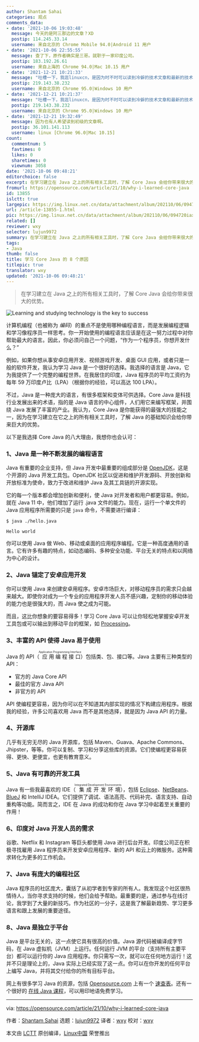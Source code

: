 ```yaml
---
author: Shantam Sahai
categories: 观点
comments_data:
- date: '2021-10-06 19:03:48'
  message: 今天的是阿三那边的文章？XD
  postip: 114.245.33.14
  username: 来自北京的 Chrome Mobile 94.0|Android 11 用户
- date: '2021-10-06 22:55:55'
  message: 查了下，原作者确实是三哥。就职于一家印度公司。
  postip: 183.192.26.61
  username: 来自上海的 Chrome 94.0|Mac 10.15 用户
- date: '2021-12-21 10:21:33'
  message: "吐槽一下，我逛linuxcn，是因为时不时可以读到冷僻的技术文章和最新的技术新闻。<br />\r\n<br />\r\n这么肤浅内容的文章，登载受众是谁？"
  postip: 219.143.38.232
  username: 来自北京的 Chrome 95.0|Windows 10 用户
- date: '2021-12-21 10:21:37'
  message: "吐槽一下，我逛linuxcn，是因为时不时可以读到冷僻的技术文章和最新的技术新闻。<br />\r\n<br />\r\n这么肤浅内容的文章，登载受众是谁？"
  postip: 219.143.38.232
  username: 来自北京的 Chrome 95.0|Windows 10 用户
- date: '2021-12-21 19:32:49'
  message: 因为也有人希望读到初级的文章啊。
  postip: 36.101.141.113
  username: linux [Chrome 96.0|Mac 10.15]
count:
  commentnum: 5
  favtimes: 0
  likes: 0
  sharetimes: 0
  viewnum: 3058
date: '2021-10-06 09:48:21'
editorchoice: false
excerpt: 在学习建立在 Java 之上的所有相关工具时，了解 Core Java 会给你带来很大的优势。
fromurl: https://opensource.com/article/21/10/why-i-learned-core-java
id: 13855
islctt: true
largepic: https://img.linux.net.cn/data/attachment/album/202110/06/094720iax1d49c5sc0sd48.jpg
url: /article-13855-1.html
pic: https://img.linux.net.cn/data/attachment/album/202110/06/094720iax1d49c5sc0sd48.jpg.thumb.jpg
related: []
reviewer: wxy
selector: lujun9972
summary: 在学习建立在 Java 之上的所有相关工具时，了解 Core Java 会给你带来很大的优势。
tags:
- Java
thumb: false
title: 学习 Core Java 的 8 个原因
titlepic: true
translator: wxy
updated: '2021-10-06 09:48:21'
---
```



> 
> 在学习建立在 Java 之上的所有相关工具时，了解 Core Java 会给你带来很大的优势。
> 
> 
> 


![](https://img.linux.net.cn/data/attachment/album/202110/06/094720iax1d49c5sc0sd48.jpg "Learning and studying technology is the key to success")


计算机编程（也被称为 *编码*）的重点不是使用哪种编程语言，而是发展编程逻辑和学习像程序员一样思考。你一开始使用的编程语言应该是在这一努力过程中对你帮助最大的语言。因此，你必须问自己一个问题，“作为一个程序员，你想开发什么？”


例如，如果你想从事安卓应用开发、视频游戏开发、桌面 GUI 应用，或者只是一般的软件开发，我认为学习 Java 是一个很好的选择。我选择的语言是 Java，它为我提供了一个完整的编程世界。在我居住的印度，Java 程序员的平均工资约为每年 59 万印度卢比（LPA）（根据你的经验，可以高达 100 LPA）。


不过，Java 是一种庞大的语言，有很多框架和变体可供选择。Core Java 是科技行业发展出来的术语，指的是 Java 语言的中心组件，人们用它来编写框架，并围绕 Java 发展了丰富的产业。我认为，Core Java 是你能获得的最强大的技能之一，因为在学习建立在它之上的所有相关工具时，了解 Java 的基础知识会给你带来巨大的优势。


以下是我选择 Core Java 的八大理由，我想你也会认可：


### 1、Java 是一种不断发展的编程语言


Java 有重要的企业支持，但 Java 开发中最重要的组成部分是 [OpenJDK](https://developer.ibm.com/components/open-jdk/)，这是个开源的 Java 开发工具包。OpenJDK 社区以促进和维护开发源码、开放创新和开放标准为使命，致力于改进和维护 Java 及其工具链的开源实现。


它的每一个版本都会增加创新和便利，使 Java 对开发者和用户都更容易。例如，就在 Java 11 中，他们增加了运行 .java 文件的能力。现在，运行一个单文件的 Java 应用程序所需要的只是 `java` 命令，不需要进行编译：



```
$ java ./hello.java

Hello world

```

你可以使用 Java 做 Web、移动或桌面的应用程序编程。它是一种高度通用的语言。它有许多有趣的特点，如动态编码、多种安全功能、平台无关的特点和以网络为中心的设计。


### 2、Java 锚定了安卓应用开发


你可以使用 Java 来创建安卓用程序。安卓市场巨大，对移动程序员的需求只会越来越大。即使你对成为一个专业的应用程序开发人员不感兴趣，定制你的移动体验的能力也是很强大的，而 Java 使之成为可能。


而且，这比你想象的要容易得多！学习 Core Java 可以让你轻松地掌握安卓开发工具包或可以输出到移动平台的框架，如 [Processing](http://processing.org/)。


### 3、丰富的 API 使得 Java 易于使用


Java 的 API（<ruby> 应用编程接口 <rt>  Application Programming Interface </rt></ruby>）包括类、包、接口等。Java 主要有三种类型的 API：


* 官方的 Java Core API
* 最佳的官方 Java API
* 非官方的 API


API 使编程更容易，因为你可以在不知道其内部实现的情况下构建应用程序。根据我的经验，许多公司喜欢用 Java 而不是其他选择，就是因为 Java API 的力量。


### 4、开源库


几乎有无穷无尽的 Java 开源库，包括 Maven、Guava、Apache Commons、Jhipster，等等。你可以复制、学习和分享这些库的资源。它们使编程更容易获得、更快、更便宜，也更有教育意义。


### 5、Java 有可靠的开发工具


Java 有一些我最喜欢的 IDE（<ruby> 集成开发环境 <rt>  Integrated Development Environments </rt></ruby>），包括 [Eclipse](https://opensource.com/article/20/12/eclipse)、[NetBeans](https://opensource.com/article/20/12/netbeans)、[BlueJ](https://opensource.com/article/20/7/ide-java#bluej) 和 IntelliJ IDEA。它们提供了调试、语法高亮、代码补完、语言支持、自动重构等功能。简而言之，IDE 在 Java 的成功和你在 Java 学习中起着至关重要的作用！


### 6、印度对 Java 开发人员的需求


谷歌、Netflix 和 Instagram 等巨头都使用 Java 进行后台开发。印度公司正在积极寻找雇用 Java 程序员来开发安卓应用程序、新的 API 和云上的微服务。这种需求转化为更多的工作机会。


### 7、Java 有庞大的编程社区


Java 程序员的社区庞大，囊括了从初学者到专家的所有人。我发现这个社区很热情待人，当你寻求支持的时候，他们会给予帮助。最重要的是，通过参与在线讨论，我学到了大量的新技巧。作为社区的一分子，这是我了解最新趋势、学习更多语言和跟上发展的重要途径。


### 8、Java 是独立于平台


Java 是平台无关的，这一点使它具有很高的价值。Java 源代码被编译成字节码，在 Java 虚拟机（JVM）上运行。任何运行 JVM 的平台（支持所有主要平台）都可以运行你的 Java 应用程序。你只需写一次，就可以在任何地方运行！这并不只是理论上的，Java 实际上已经实现了这一点。你可以在你开发的任何平台上编写 Java，并将其交付给你的所有目标平台。


网上有很多学习 Java 的资源，包括 [Opensource.com](http://Opensource.com) 上有一个 [速查表](https://opensource.com/downloads/java-cheat-sheet)。还有一个很好的 [在线 Java 课程](https://www.learnvern.com/course/core-java-programming-tutorial)，可以用印地语免费学习。




---


via: <https://opensource.com/article/21/10/why-i-learned-core-java>


作者：[Shantam Sahai](https://opensource.com/users/shantam-sahai) 选题：[lujun9972](https://github.com/lujun9972) 译者：[wxy](https://github.com/wxy) 校对：[wxy](https://github.com/wxy)


本文由 [LCTT](https://github.com/LCTT/TranslateProject) 原创编译，[Linux中国](https://linux.cn/) 荣誉推出